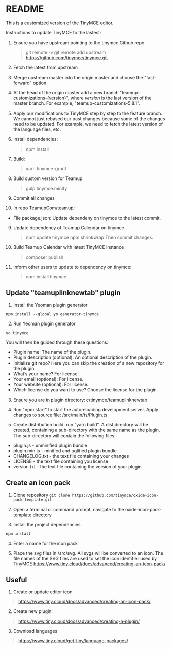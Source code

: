 # README

This is a customized version of the TinyMCE editor.

Instructions to update TinyMCE to the lastest:

1. Ensure you have upstream pointing to the tinymce Github repo.

   > git remote -v
   > git remote add upstream https://github.com/tinymce/tinymce.git

2. Fetch the latest from upstream

3. Merge upstream master into the origin master and choose the "fast-forward" option.

4. At the head of the origin master add a new branch "teamup-customizations-{version}",
   where _version_ is the last version of the master branch. For example, "teamup-customizations-5.8.1".

5. Apply our modifications to TinyMCE step by step to the feature branch. We cannot just rebased our
   past changes because some of the changes need to be updated. For example, we need to fetch the
   latest version of the language files, etc.

6. Install dependencies:

   > npm install

7. Build:

   > yarn tinymce-grunt

8. Build custom version for Teamup

   > gulp tinymce:minify

9. Commit all changes

10. In repo TeamupCom/teamup:
- File package.json: Update dependeny on tinymce to the latest commit.

9. Update dependency of Teamup Calendar on tinymce
   > npm update tinymce
   > npm shrinkwrap
   Then commit changes.

10. Build Teamup Calendar with latest TinyMCE instance
    > composer publish

11. Inform other users to update to dependency on tinymce:
    > npm install tinymce

Update "teamuplinknewtab" plugin
--------------------------------

1. Install the Yeoman plugin generator

`npm install --global yo generator-tinymce`

2. Run Yeoman plugin generator

`yo tinymce`

You will then be guided through these questions:

*   Plugin name: The name of the plugin.
*   Plugin description (optional): An optional description of the plugin.
*   Initialize git repo? Here you can skip the creation of a new repository for the plugin.
*   What’s your name? For license.
*   Your email (optional): For license.
*   Your website (optional): For license.
*   Which license do you want to use? Choose the license for the plugin.

3. Ensure you are in plugin directory: c/tinymce/teamuplinknewtab

4. Run "npm start" to start the autoreloading development server. Apply changes to source file: /src/main/ts/Plugin.ts

5. Create distribution build: run "yarn build". A dist directory will be created, containing a sub-directory with
   the same name as the plugin. The sub-directory will contain the following files:
- plugin.js - unminified plugin bundle
- plugin.min.js - minified and uglified plugin bundle
- CHANGELOG.txt - the text file containing your changes
- LICENSE - the text file containing you license
- version.txt - the text file containing the version of your plugin


Create an icon pack
--------------------------------
1. Clone repository
   `git clone https://github.com/tinymce/oxide-icon-pack-template.git`

2. Open a terminal or command prompt, navigate to the oxide-icon-pack-template directory

3. Install the project dependencies

`npm install`

4. Enter a name for the icon pack

5. Place the svg files in /src/svg. All svgs will be converted to an icon. The file names of the SVG files
   are used to set the icon identifier used by TinyMCE
   https://www.tiny.cloud/docs/advanced/creating-an-icon-pack/


Useful
---------------------------------------
1. Create or update editor icon
> https://www.tiny.cloud/docs/advanced/creating-an-icon-pack/

2. Create new plugin:
> https://www.tiny.cloud/docs/advanced/creating-a-plugin/

3. Download languages
> https://www.tiny.cloud/get-tiny/language-packages/
